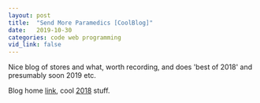 ```yaml
---
layout: post
title:  "Send More Paramedics [CoolBlog]"
date:   2019-10-30
categories: code web programming
vid_link: false
---
```


Nice blog of stores and what, worth recording, and does 'best of 2018' and presumably soon 2019 etc.

Blog home [link], cool [2018] stuff.

[link]: //blog.fogus.me/

[2018]: //blog.fogus.me/2019/01/02/the-best-things-and-stuff-of-2018/
